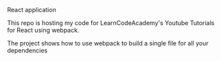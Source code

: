 
React application

This repo is hosting my code for LearnCodeAcademy's Youtube Tutorials for React using webpack.

The project shows how to use webpack to build a single file for all your dependencies
